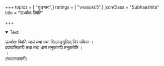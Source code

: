 +++
topics = [ "शृङ्गारः",]
ratings = [ "vvasuki:5",]
jsonClass = "Subhaashita"
title = "ऊर्ध्वाक्षः पिबति"

+++

<details open><summary>Text</summary>

ऊर्ध्वाक्षः पिबति जालं यथा यथा विरलाङ्गुलिस् चिरं पथिकः ।  
प्रपापालिकापि तथा तथा धारां तनुकामपि तनूकरोति ।  
।  
(गथासप्तशती)
</details>
